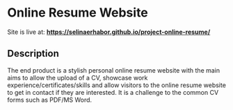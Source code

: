 # Online Resume Website

Site is live at: **https://selinaerhabor.github.io/project-online-resume/**


## Description

The end product is a stylish personal online resume website with the main aims to 
allow the upload of a CV, showcase work experience/certificates/skills and allow 
visitors to the online resume website to get in contact if they are interested. 
It is a challenge to the common CV forms such as PDF/MS Word. 
